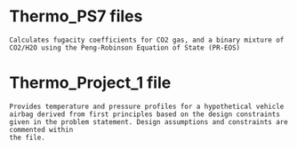 # Thermo_PS7 files
    Calculates fugacity coefficients for CO2 gas, and a binary mixture of CO2/H2O using the Peng-Robinson Equation of State (PR-EOS)

# Thermo_Project_1 file
    Provides temperature and pressure profiles for a hypothetical vehicle airbag derived from first principles based on the design constraints given in the problem statement. Design assumptions and constraints are commented within 
    the file.

